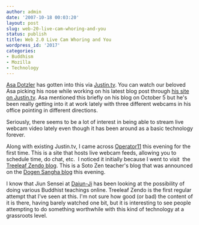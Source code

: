 ```yaml
---
author: admin
date: '2007-10-18 00:03:20'
layout: post
slug: web-20-live-cam-whoring-and-you
status: publish
title: Web 2.0 Live Cam Whoring and You
wordpress_id: '2017'
categories:
- Buddhism
- Mozilla
- Technology
---
```

<a href="http://weblogs.mozillazine.org/asa/">Asa Dotzler</a> has gotten into this via <a href="http://www.justin.tv/">Justin.tv</a>. You can watch our beloved Asa picking his nose while working on his latest blog post through <a href="http://www.justin.tv/asadotzler">his site on Justin.tv</a>. Asa mentioned this briefly on his blog on October 5 but he's been really getting into it at work lately with three different webcams in his office pointing in different directions.

Seriously, there seems to be a lot of interest in being able to stream live webcam video lately even though it has been around as a basic technology forever.

Along with existing Justin.tv, I came across <a href="http://operator11.com/about">Operator11</a> this evening for the first time. This is a site that hosts live webcam feeds, allowing you to schedule time, do chat, etc.  I noticed it initially because I went to visit  the <a href="http://treeleafzen.blogspot.com/">Treeleaf Zendo blog</a>. This is a Soto Zen teacher's blog that was announced on the <a href="http://gudoblog-e.blogspot.com/">Dogen Sangha blog</a> this evening.

I know that Jiun Sensei at <a href="http://www.daiun-ji.org/">Daiun-Ji</a> has been looking at the possibility of doing various Buddhist teachings online. Treeleaf Zendo is the first regular attempt that I've seen at this. I'm not sure how good (or bad) the content of it is there, having barely watched one bit, but it is interesting to see people attempting to do something worthwhile with this kind of technology at a grassroots level.
